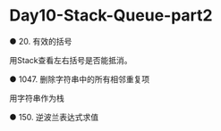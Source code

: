 # Day10-Stack-Queue-part2
● 20. 有效的括号

用Stack查看左右括号是否能抵消。

● 1047. 删除字符串中的所有相邻重复项

用字符串作为栈

● 150. 逆波兰表达式求值
